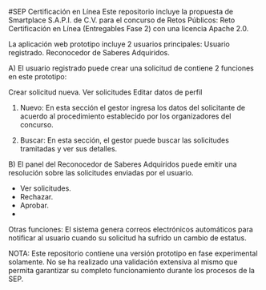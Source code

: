 #SEP Certificación en Línea
Este repositorio incluye la propuesta de Smartplace S.A.P.I. de C.V. para el concurso de Retos Públicos: Reto Certificación en Línea (Entregables Fase 2) con una licencia Apache 2.0.

La aplicación web prototipo incluye 2 usuarios principales:
Usuario registrado.
Reconocedor de Saberes Adquiridos.

A) El usuario registrado puede crear una solicitud de contiene 2 funciones en este prototipo:

Crear solicitud nueva.
Ver solicitudes
Editar datos de perfil

1. Nuevo:
En esta sección el gestor ingresa los datos del solicitante de acuerdo al procedimiento establecido por los organizadores del concurso.

2. Buscar:
En esta sección, el gestor puede buscar las solicitudes tramitadas y ver sus detalles.

B) El panel del Reconocedor de Saberes Adquiridos puede emitir una resolución sobre las solicitudes enviadas por el usuario.
- Ver solicitudes.
- Rechazar.
- Aprobar.
- 


Otras funciones:
El sistema genera correos electrónicos automáticos para notificar al usuario cuando su solicitud ha sufrido un cambio de estatus.

NOTA: Este repositorio contiene una versión prototipo en fase experimental solamente. No se ha realizado una validación extensiva al mismo que permita garantizar su completo funcionamiento durante los procesos de la SEP.
